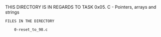 THIS DIRECTORY IS IN REGARDS TO TASK 0x05. C - Pointers, arrays and strings

	FILES IN THE DIRECTORY
		
		0-reset_to_98.c
